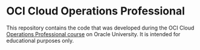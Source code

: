 # OCI Cloud Operations Professional

This repository contains the code that was developed during the OCI Cloud [Operations Professional course](https://mylearn.oracle.com/ou/course/oracle-cloud-infrastructure-operations-professional/122066/) on Oracle University. It is intended for educational purposes only.
